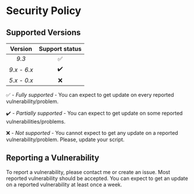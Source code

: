 # Security Policy

## Supported Versions

| Version | Support status |
| :-: | :-: |
| _9.3_ | :white_check_mark: |
| _9.x - 6.x_ | :heavy_check_mark: |
| _5.x - 0.x_ | :x: |

:white_check_mark: - _Fully supported_ - You can expect to get update on every reported vulnerability/problem.

:heavy_check_mark: - _Partially supported_ - You can expect to get update on some reported vulnerabilities/problems.

:x: - _Not supported_ - You cannot expect to get any update on a reported vulnerability/problem. Please, update your script.

## Reporting a Vulnerability

To report a vulnerability, please contact me or create an issue.
Most reported vulnerability should be accepted. You can expect to get 
an update on a reported vulnerability at least once a week.
